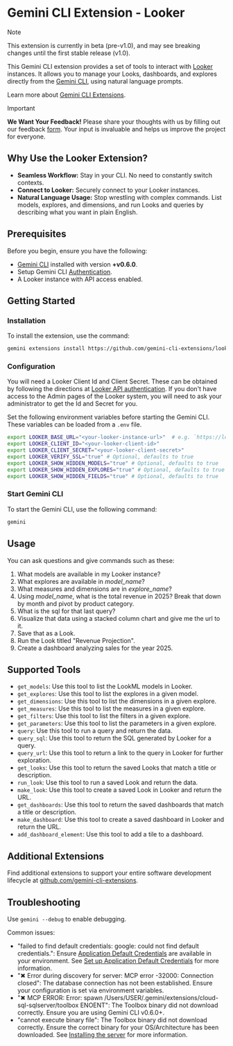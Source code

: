 # Gemini CLI Extension - Looker

> [!NOTE]
> This extension is currently in beta (pre-v1.0), and may see breaking changes until the first stable release (v1.0).

This Gemini CLI extension provides a set of tools to interact with [Looker](https://cloud.google.com/looker/docs) instances. It allows you to manage your Looks, dashboards, and explores directly from the [Gemini CLI](https://google-gemini.github.io/gemini-cli/), using natural language prompts.

Learn more about [Gemini CLI Extensions](https://github.com/google-gemini/gemini-cli/blob/main/docs/extensions/index.md).
> [!IMPORTANT]
> **We Want Your Feedback!**
> Please share your thoughts with us by filling out our feedback [form][form]. 
> Your input is invaluable and helps us improve the project for everyone.

[form]: https://docs.google.com/forms/d/e/1FAIpQLSfEGmLR46iipyNTgwTmIDJqzkAwDPXxbocpXpUbHXydiN1RTw/viewform?usp=pp_url&entry.157487=looker

## Why Use the Looker Extension?

* **Seamless Workflow:** Stay in your CLI. No need to constantly switch contexts.
* **Connect to Looker:** Securely connect to your Looker instances.
* **Natural Language Usage:** Stop wrestling with complex commands. List models, explores, and dimensions, and run Looks and queries by describing what you want in plain English.


## Prerequisites

Before you begin, ensure you have the following:

* [Gemini CLI](https://github.com/google-gemini/gemini-cli) installed with version **+v0.6.0**.
* Setup Gemini CLI [Authentication](https://github.com/google-gemini/gemini-cli/tree/main?tab=readme-ov-file#-authentication-options).
* A Looker instance with API access enabled.

## Getting Started

### Installation

To install the extension, use the command:

```bash
gemini extensions install https://github.com/gemini-cli-extensions/looker
```

### Configuration

You will need a Looker Client Id and Client Secret. These can be obtained by
following the directions at [Looker API authentication](https://cloud.google.com/looker/docs/api-auth#authentication_with_an_sdk). If you
don't have access to the Admin pages of the Looker system, you will need to ask
your administrator to get the Id and Secret for you.

Set the following environment variables before starting the Gemini CLI. These variables can be loaded from a `.env` file.

```bash
export LOOKER_BASE_URL="<your-looker-instance-url>"  # e.g. `https://looker.example.com`. You may need to add the port, i.e. `:19999`.
export LOOKER_CLIENT_ID="<your-looker-client-id>"
export LOOKER_CLIENT_SECRET="<your-looker-client-secret>"
export LOOKER_VERIFY_SSL="true" # Optional, defaults to true
export LOOKER_SHOW_HIDDEN_MODELS="true" # Optional, defaults to true
export LOOKER_SHOW_HIDDEN_EXPLORES="true" # Optional, defaults to true
export LOOKER_SHOW_HIDDEN_FIELDS="true" # Optional, defaults to true
```

### Start Gemini CLI

To start the Gemini CLI, use the following command:

```bash
gemini
```

## Usage
You can ask questions and give commands such as these:

1. What models are available in my Looker instance?
2. What explores are available in *model_name*?
3. What measures and dimensions are in *explore_name*?
4. Using *model_name*, what is the total revenue in 2025? Break that
   down by month and pivot by product category.
5. What is the sql for that last query?
6. Visualize that data using a stacked column chart and give me the url to it.
7. Save that as a Look.
8. Run the Look titled "Revenue Projection".
9. Create a dashboard analyzing sales for the year 2025.

## Supported Tools

* `get_models`: Use this tool to list the LookML models in Looker.
* `get_explores`: Use this tool to list the explores in a given model.
* `get_dimensions`: Use this tool to list the dimensions in a given explore.
* `get_measures`: Use this tool to list the measures in a given explore.
* `get_filters`: Use this tool to list the filters in a given explore.
* `get_parameters`: Use this tool to list the parameters in a given explore.
* `query`: Use this tool to run a query and return the data.
* `query_sql`: Use this tool to return the SQL generated by Looker for a query.
* `query_url`: Use this tool to return a link to the query in Looker for further exploration.
* `get_looks`: Use this tool to return the saved Looks that match a title or description.
* `run_look`: Use this tool to run a saved Look and return the data.
* `make_look`: Use this tool to create a saved Look in Looker and return the URL.
* `get_dashboards`: Use this tool to return the saved dashboards that match a title or description.
* `make_dashboard`: Use this tool to create a saved dashboard in Looker and return the URL.
* `add_dashboard_element`: Use this tool to add a tile to a dashboard.

## Additional Extensions

Find additional extensions to support your entire software development lifecycle at [github.com/gemini-cli-extensions](https://github.com/gemini-cli-extensions).

## Troubleshooting

Use `gemini --debug` to enable debugging.

Common issues:

* "failed to find default credentials: google: could not find default credentials.": Ensure [Application Default Credentials](https://cloud.google.com/docs/authentication/gcloud) are available in your environment. See [Set up Application Default Credentials](https://cloud.google.com/docs/authentication/external/set-up-adc) for more information.
* "✖ Error during discovery for server: MCP error -32000: Connection closed": The database connection has not been established. Ensure your configuration is set via environment variables.
* "✖ MCP ERROR: Error: spawn /Users/USER/.gemini/extensions/cloud-sql-sqlserver/toolbox ENOENT": The Toolbox binary did not download correctly. Ensure you are using Gemini CLI v0.6.0+.
* "cannot execute binary file": The Toolbox binary did not download correctly. Ensure the correct binary for your OS/Architecture has been downloaded. See [Installing the server](https://googleapis.github.io/genai-toolbox/getting-started/introduction/#installing-the-server) for more information.
